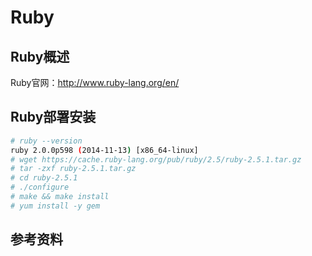 # Ruby

## Ruby概述
Ruby官网：http://www.ruby-lang.org/en/

## Ruby部署安装
``` bash
# ruby --version
ruby 2.0.0p598 (2014-11-13) [x86_64-linux]
# wget https://cache.ruby-lang.org/pub/ruby/2.5/ruby-2.5.1.tar.gz
# tar -zxf ruby-2.5.1.tar.gz
# cd ruby-2.5.1
# ./configure
# make && make install
# yum install -y gem
```
## 参考资料
